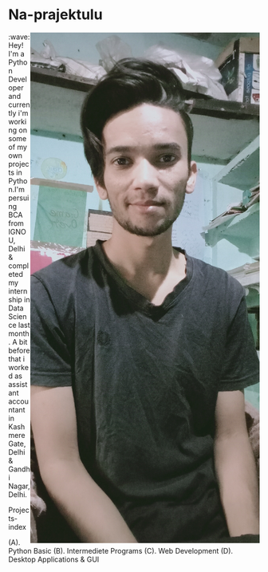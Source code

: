 
# Na-prajektulu
<img src="IMG_20201006_154123.jpg" align="right">
:wave: Hey! I'm a Python Developer and currently i'm working on some of my own projects in Python.I'm persuing BCA from IGNOU, Delhi & completed my internship in Data Science last month. A bit before that i worked as assistant accountant in Kashmere Gate, Delhi & Gandhi Nagar, Delhi.

Projects-index

(A). Python Basic
(B). Intermediete Programs
(C). Web Development
(D). Desktop Applications & GUI
